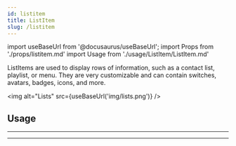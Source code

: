 ```yaml
---
id: listitem
title: ListItem
slug: /listitem
---
```


import useBaseUrl from '@docusaurus/useBaseUrl';
import Props from './props/listitem.md'
import Usage from './usage/ListItem/ListItem.md'

ListItems are used to display rows of information, such as a contact list,
playlist, or menu. They are very customizable and can contain switches,
avatars, badges, icons, and more.

<img alt="Lists" src={useBaseUrl('img/lists.png')} />

## Usage

<Usage />

---

<Props />

---
